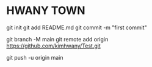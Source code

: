 # HWANY TOWN

git init
git add README.md
git commit -m "first commit"

git branch -M main
git remote add origin https://github.com/kimhwany/Test.git

git push -u origin main